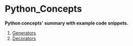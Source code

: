 # Python_Concepts

**Python concepts' summary with example code snippets.**

1. [Generators](Generators.ipynb)
2. [Decorators](Decorators.ipynb)